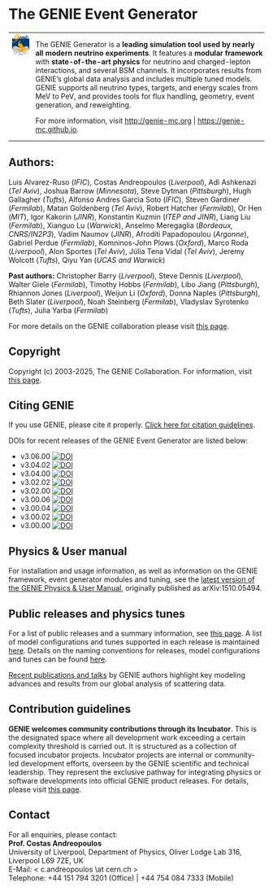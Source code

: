 # The GENIE Event Generator


<table style="border-collapse: collapse; border: none;">
  <tr>
    <td style="border: none; padding-right: 12px; vertical-align: top;">
      <img src="./data/logo/genie_logo.png" alt="GENIE logo" width="300px">
    </td>
    <td style="border: none; padding: 0;">
      <p>
        The GENIE Generator is a <b>leading simulation tool used by nearly all modern neutrino experiments</b>. 
        It features a <b>modular framework</b> with <b>state-of-the-art physics</b> for neutrino and charged-lepton interactions, 
        and several BSM channels. It incorporates results from GENIE’s global data analysis and includes multiple tuned models. 
        GENIE supports all neutrino types, targets, and energy scales from MeV to PeV, 
        and provides tools for flux handling, geometry, event generation, and reweighting.
      </p>
      <p>
        For more information, visit 
        <a href="http://www.genie-mc.org" target="_blank">http://genie-mc.org</a> |
        <a href="https://genie-mc.github.io" target="_blank">https://genie-mc.github.io</a>.
      </p>
    </td>
  </tr>
</table>

## Authors:

Luis Alvarez-Ruso (*IFIC*), Costas Andreopoulos (*Liverpool*), Adi Ashkenazi (*Tel Aviv*), Joshua Barrow (*Minnesota*), Steve Dytman (*Pittsburgh*), Hugh Gallagher (*Tufts*), Alfonso Andres Garcia Soto (*IFIC*), Steven Gardiner (*Fermilab*), Matan Goldenberg (*Tel Aviv*), Robert Hatcher (*Fermilab*), Or Hen (*MIT*), Igor Kakorin (*JINR*), Konstantin Kuzmin (*ITEP and JINR*), Liang Liu (*Fermilab*), Xianguo Lu (*Warwick*), Anselmo Meregaglia (*Bordeaux, CNRS/IN2P3*), Vadim Naumov (*JINR*), Afroditi Papadopoulou (*Argonne*), Gabriel Perdue (*Fermilab*), Komninos-John Plows (*Oxford*), Marco Roda (*Liverpool*), Alon Sportes (*Tel Aviv*), Júlia Tena Vidal (*Tel Aviv*), Jeremy Wolcott (*Tufts*), Qiyu Yan (*UCAS and Warwick*)

**Past authors:** Christopher Barry (*Liverpool*), Steve Dennis (*Liverpool*), Walter Giele (*Fermilab*), Timothy Hobbs (*Fermilab*), Libo Jiang (*Pittsburgh*), Rhiannon Jones (*Liverpool*), Weijun Li (*Oxford*), Donna Naples (*Pittsburgh*), Beth Slater (*Liverpool*), Noah Steinberg (*Fermilab*), Vladyslav Syrotenko (*Tufts*), Julia Yarba (*Fermilab*) 

For more details on the GENIE collaboration please visit [this page](https://genie-mc.github.io/collaboration.html).

## Copyright

Copyright (c) 2003-2025, The GENIE Collaboration. For information, visit [this page](https://genie-mc.github.io/copyright.html).

## Citing GENIE

If you use GENIE, please cite it properly. [Click here for citation guidelines](https://genie-mc.github.io/citing.html).

DOIs for recent releases of the GENIE Event Generator are listed below:
- v3.06.00 [![DOI](https://zenodo.org/badge/150272240.svg)](https://doi.org/10.5281/zenodo.15635509)
- v3.04.02 [![DOI](https://zenodo.org/badge/DOI/10.5281/zenodo.15635784.svg)](https://doi.org/10.5281/zenodo.15635784)
- v3.04.00 [![DOI](https://zenodo.org/badge/DOI/10.5281/zenodo.15635782.svg)](https://doi.org/10.5281/zenodo.15635782)
- v3.02.02 [![DOI](https://zenodo.org/badge/DOI/10.5281/zenodo.15635778.svg)](https://doi.org/10.5281/zenodo.15635778)
- v3.02.00 [![DOI](https://zenodo.org/badge/DOI/10.5281/zenodo.15635770.svg)](https://doi.org/10.5281/zenodo.15635770)
- v3.00.06 [![DOI](https://zenodo.org/badge/DOI/10.5281/zenodo.15635764.svg)](https://doi.org/10.5281/zenodo.15635764)
- v3.00.04 [![DOI](https://zenodo.org/badge/DOI/10.5281/zenodo.15635763.svg)](https://doi.org/10.5281/zenodo.15635763)
- v3.00.02 [![DOI](https://zenodo.org/badge/DOI/10.5281/zenodo.15635758.svg)](https://doi.org/10.5281/zenodo.15635758)
- v3.00.00 [![DOI](https://zenodo.org/badge/DOI/10.5281/zenodo.15635751.svg)](https://doi.org/10.5281/zenodo.15635751)

## Physics & User manual

For installation and usage information, as well as information on the GENIE framework, event generator modules and tuning, 
see the [latest version of the GENIE Physics & User Manual](https://www.overleaf.com/read/rqmbqzzvsvmb#5ab475), originally published as arXiv:1510.05494.

## Public releases and physics tunes

For a list of public releases and a summary information, see [this page](https://genie-mc.github.io/releases.html).
A list of model configurations and tunes supported in each release is maintained [here](https://genie-mc.github.io/tunes.html).
Details on the naming conventions for releases, model configurations and tunes can be found [here](https://genie-mc.github.io/naming_conventions.html).

[Recent publications and talks](https://genie-mc.github.io/pub.html) 
by GENIE authors highlight key modeling advances and results from our global analysis of scattering data.

## Contribution guidelines

**GENIE welcomes community contributions through its Incubator**. This is the designated space where all development work exceeding a certain complexity threshold is carried out. It is structured as a collection of focused incubator projects. Incubator projects are internal or community-led development efforts, overseen by the GENIE scientific and technical leadership. They represent the exclusive pathway for integrating physics or software developments into official GENIE product releases. For details, please visit [this page](https://genie-mc.github.io/incubator.html).

## Contact

For all enquiries, please contact: <br />
**Prof. Costas Andreopoulos** <br />
University of Liverpool, Department of Physics, Oliver Lodge Lab 316,  Liverpool L69 7ZE, UK  <br />
E-Mail: < c.andreopoulos \at cern.ch > <br />
Telephone: +44 151 794 3201 (Office) | +44 754 084 7333 (Mobile)

